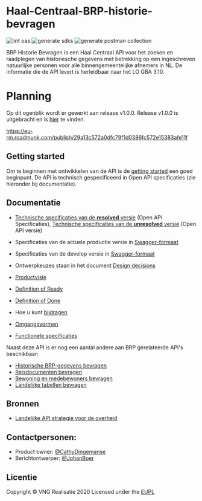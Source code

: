 # Haal-Centraal-BRP-historie-bevragen

![lint oas](https://github.com/VNG-Realisatie/Haal-Centraal-BRP-historie-bevragen/workflows/lint-oas/badge.svg)
![generate sdks](https://github.com/VNG-Realisatie/Haal-Centraal-BRP-historie-bevragen/workflows/generate-sdks/badge.svg)
![generate postman collection](https://github.com/VNG-Realisatie/Haal-Centraal-BRP-historie-bevragen/workflows/generate-postman-collection/badge.svg)

BRP Historie Bevragen is een Haal Centraal API voor het zoeken en raadplegen van historiesche gegevens met betrekking op een ingeschreven natuurlijke personen voor alle binnengemeentelijke afnemers in NL. De informatie die de API levert is herleidbaar naar het LO GBA 3.10.

# Planning
Op dit ogenblik wordt er gewerkt aan release v1.0.0. Release v1.0.0 is uitgebracht en is [hier](https://github.com/VNG-Realisatie/Haal-Centraal-BRP-bevragen/tree/v1.0.0) te vinden.

https://eu-rm.roadmunk.com/publish/29a13c572a0dfc79f1d0386fc572e15383afe11f

## Getting started
Om te beginnen met ontwikkelen van de API is de [getting started](./docs/getting-started.md) een goed beginpunt. De API is technisch gespecificeerd in Open API specificaties (zie hieronder bij documentatie).

## Documentatie
* [Technische specificaties van de **resolved** versie](./specificatie/genereervariant) (Open API Specificaties), [Technische specificaties van de **unresolved** versie](./specificatie) (Open API versie)
* Specificaties van de actuele productie versie in [Swagger-formaat](https://petstore.swagger.io/?url=https://raw.githubusercontent.com/VNG-Realisatie/Haal-Centraal-BRP-Historie-bevragen/master/specificatie/genereervariant/openapi.yaml)

* Specificaties van de develop versie in [Swagger-formaat](https://petstore.swagger.io/?url=https://raw.githubusercontent.com/VNG-Realisatie/Haal-Centraal-BRP-Historie-bevragen/develop/specificatie/genereervariant/openapi.yaml)

* Ontwerpkeuzes staan in het document [Design decisions](./docs/design_decisions.md)
* [Productvisie](./docs/productvision.md)
* [Definition of Ready](./docs/definition_of_ready.md)
* [Definition of Done](./docs/definition_of_done.md)
* Hoe u kunt [bijdragen](https://github.com/VNG-Realisatie/API-Kennisbank/blob/master/CONTRIBUTING.md)
* [Omgangsvormen](https://github.com/VNG-Realisatie/API-Kennisbank/blob/master/CODE_OF_CONDUCT.md)
* [Functionele specificaties](./features)

Naast deze API is er nog een aantal andere aan BRP gerelateerde API's beschikbaar:
* [Historische BRP-gegevens bevragen](https://github.com/VNG-Realisatie/Haal-Centraal-BRP-historie-bevragen)
* [Reisdocumenten bevragen](https://github.com/VNG-Realisatie/Haal-Centraal-Reisdocumenten-bevragen)
* [Bewoning en medebewoners bevragen](https://github.com/VNG-Realisatie/Haal-Centraal-BRP-bewoning)
* [Landelijke tabellen bevragen](https://github.com/VNG-Realisatie/Haal-Centraal-BRP-tabellen-bevragen)

## Bronnen
* [Landelijke API strategie voor de overheid](https://geonovum.github.io/KP-APIs/)

## Contactpersonen:
* Product owner: [@CathyDingemanse](https://github.com/CathyDingemanse)
* Berichtontwerper: [@JohanBoer](https://github.com/JohanBoer)

## Licentie
Copyright &copy; VNG Realisatie 2020
Licensed under the [EUPL](https://github.com/VNG-Realisatie/Haal-Centraal-BRP-bevragen/blob/master/LICENCE.md)
